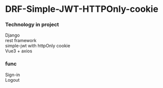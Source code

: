 # DRF-Simple-JWT-HTTPOnly-cookie

### Technology in project
Django
<br>
rest framework
<br>
simple-jwt with httpOnly cookie
<br>
Vue3 + axios
### func
Sign-in
<br>
Logout
<br>



